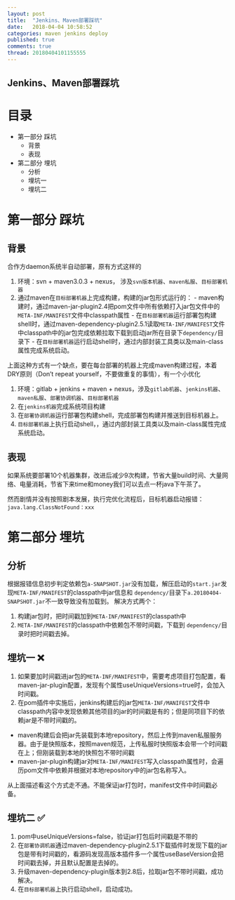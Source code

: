 ```yaml
---
layout: post
title:  "Jenkins、Maven部署踩坑"
date:   2018-04-04 10:58:52
categories: maven jenkins deploy
published: true
comments: true
thread: 20180404101155555
---
```

Jenkins、Maven部署踩坑
---

# 目录
- 第一部分 踩坑
  - 背景
  - 表现
- 第二部分 埋坑
  - 分析
  - 埋坑一
  - 埋坑二

# 第一部分 踩坑
## 背景
合作方daemon系统半自动部署，原有方式这样的
  1. 环境：svn + maven3.0.3 + nexus， 涉及`svn版本机器`、`maven私服`、`目标部署机器`
  2. 通过maven在`目标部署机器`上完成构建，构建的jar包形式运行的：
    - maven构建时，通过maven-jar-plugin2.4把pom文件中所有依赖打入jar包文件中的`META-INF/MANIFEST`文件中classpath属性
    - 在`目标部署机器`运行部署包构建shell时，通过maven-dependency-plugin2.5.1读取`META-INF/MANIFEST`文件中classpath中的jar包完成依赖拉取下载到启动jar所在目录下`dependency/`目录下
    - 在`目标部署机器`运行启动shell时，通过内部封装工具类以及main-class属性完成系统启动。

上面这种方式有一个缺点，要在每台部署的机器上完成maven构建过程，本着DRY原则（Don’t repeat yourself，不要做重复的事情），有一个小优化
  1. 环境：gitlab + jenkins + maven + nexus，涉及`gitlab机器`、`jenkins机器`、`maven私服`、`部署协调机器`、`目标部署机器`
  2. 在`jenkins机器`完成系统项目构建
  3. 在`部署协调机器`运行部署包构建shell，完成部署包构建并推送到目标机器上。
  4. `目标部署机器`上执行启动shell，，通过内部封装工具类以及main-class属性完成系统启动。

## 表现
如果系统要部署10个机器集群，改进后减少9次构建，节省大量build时间、大量网络、电量消耗，节省下来time和money我们可以去点一杯java下午茶了。  

然而剧情并没有按照剧本发展，执行完优化流程后，目标机器启动报错：`java.lang.ClassNotFound：xxx`

# 第二部分 埋坑
## 分析
根据报错信息初步判定依赖包`a-SNAPSHOT.jar`没有加载，解压启动的`start.jar`发现`META-INF/MANIFEST`的classpath中jar信息和 `dependency/`目录下`a.20180404-SNAPSHOT.jar`不一致导致没有加载到。 解决方式两个：
  1. 构建jar包时，把时间戳加到`META-INF/MANIFEST`的classpath中
  2. `META-INF/MANIFEST`的classpath中依赖包不带时间戳，下载到 `dependency/`目录时把时间戳去掉。

## 埋坑一 ❌
1. 如果要加时间戳进jar包的`META-INF/MANIFEST`中，需要考虑项目打包配置，看maven-jar-plugin配置，发现有个属性useUniqueVersions=true时，会加入时间戳。
2. 在pom插件中实施后，jenkins构建后的jar包`META-INF/MANIFEST`文件中classpath内容中发现依赖其他项目的jar的时间戳是有的；但是同项目下的依赖jar是不带时间戳的。
  - maven构建后会把jar先装载到本地repository，然后上传到maven私服服务器。由于是快照版本，按照maven规范，上传私服时快照版本会带一个时间戳在上；但刚装载到本地的快照包不带时间戳
  - maven-jar-plugin构建jar对`META-INF/MANIFEST`写入classpath属性时，会遍历pom文件中依赖并根据对本地repository中的jar包名称写入。

从上面描述看这个方式走不通。不能保证jar打包时，manifest文件中时间戳必备。

## 埋坑二 ✅
1. pom中useUniqueVersions=false，验证jar打包后时间戳是不带的
2. 在`部署协调机器`通过maven-dependency-plugin2.5.1下载插件时发现下载的jar包是带有时间戳的，看源码发现高版本插件多一个属性useBaseVersion会把时间戳去掉，并且默认配置是去掉的。
3. 升级maven-dependency-plugin版本到2.8后，拉取jar包不带时间戳，成功解决。
4. 在`目标部署机器`上执行启动shell，启动成功。
